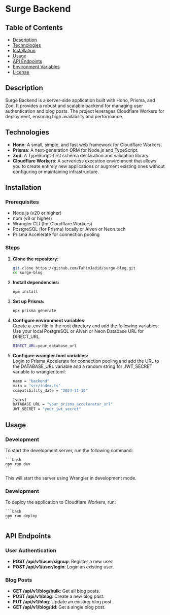 # Surge Backend

## Table of Contents

- [Description](#description)
- [Technologies](#technologies)
- [Installation](#installation)
- [Usage](#usage)
- [API Endpoints](#api-endpoints)
- [Environment Variables](#environment-variables)
- [License](#license)

## Description

Surge Backend is a server-side application built with Hono, Prisma, and Zod. It provides a robust and scalable backend for managing user authentication and blog posts. The project leverages Cloudflare Workers for deployment, ensuring high availability and performance.

## Technologies

- **Hono**: A small, simple, and fast web framework for Cloudflare Workers.
- **Prisma**: A next-generation ORM for Node.js and TypeScript.
- **Zod**: A TypeScript-first schema declaration and validation library.
- **Cloudflare Workers**: A serverless execution environment that allows you to create entirely new applications or augment existing ones without configuring or maintaining infrastructure.

## Installation

### Prerequisites

- Node.js (v20 or higher)
- npm (v8 or higher)
- Wrangler CLI (for Cloudflare Workers)
- PostgreSQL (for Prisma) locally or Aiven or Neon.tech
- Prisma Accelerate for connection pooling

### Steps

1. **Clone the repository:**

   ```bash
   git clone https://github.com/FahimJadid/surge-blog.git
   cd surge-blog
   ```

2. **Install dependencies:**   

   ```bash
   npm install
   ```

3. **Set up Prisma:**   

   ```bash
   npx prisma generate
   ```   

3. **Configure environment variables:**   
Create a .env file in the root directory and add the following variables:
Use your local PostgreSQL or Aiven or Neon Database URL for DIRECT_URL.

   ```bash
   DIRECT_URL=your_database_url
   ```      

3. **Configure wrangler.toml variables:**   
Login to Prisma Accelerate for connection pooling and add the URL to the DATABASE_URL variable and a random string for JWT_SECRET variable to wrangler.toml:

   ```bash
   name = "backend"
   main = "src/index.ts"
   compatibility_date = "2024-11-10"

   [vars]
   DATABASE_URL = "your_prisma_accelerator_url"
   JWT_SECRET = "your_jwt_secret"
   ```      


## Usage

### Development

To start the development server, run the following command:

    ```bash
    npm run dev
    ```

This will start the server using Wrangler in development mode.

### Development

To deploy the application to Cloudflare Workers, run:

    ```bash
    npm run deploy
    ```


## API Endpoints

### User Authentication

- **POST /api/v1/user/signup**: Register a new user.
- **POST /api/v1/user/login**: Login an existing user.

### Blog Posts

- **GET /api/v1/blog/bulk**: Get all blog posts.
- **POST /api/v1/blog**: Create a new blog post.
- **PUT /api/v1/blog**: Update an existing blog post.
- **GET /api/v1/blog/:id**: Get a single blog post.

